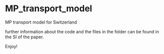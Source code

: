 # MP_transport_model
MP transport model for Switzerland

further information about the code and the files in the folder can be found in the SI of the paper.

Enjoy!
